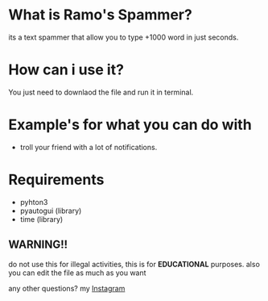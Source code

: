 # What is Ramo's Spammer?
its a text spammer that allow you to type +1000 word in just seconds.

# How can i use it?
You just need to downlaod the file and run it in terminal.

# Example's for what you can do with
* troll your friend with a lot of notifications.

# Requirements
* pyhton3
* pyautogui (library)
* time (library)

## WARNING!!
do not use this for illegal activities, this is for **EDUCATIONAL** purposes.
also you can edit the file as much as you want

any other questions? my [Instagram](https://www.instagram.com/muhammedramoo/)
